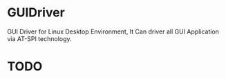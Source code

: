 # GUIDriver
GUI Driver for Linux Desktop Environment, It Can driver all GUI Application via AT-SPI technology.

# TODO
